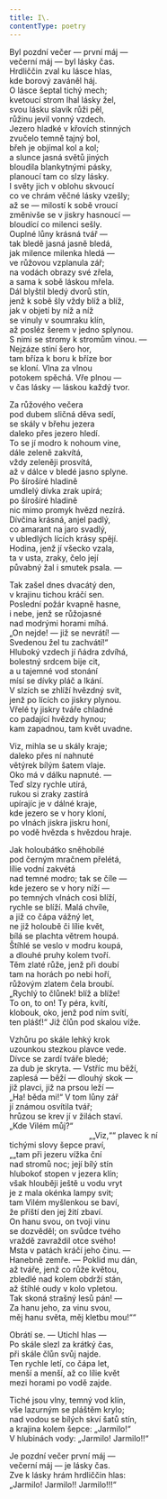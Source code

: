 ```yaml
---
title: I\.
contentType: poetry
---
```


<section>

Byl pozdní večer ― první máj ―  
večerní máj ― byl lásky čas.  
Hrdliččin zval ku lásce hlas,  
kde borový zaváněl háj.  
O lásce šeptal tichý mech;  
kvetoucí strom lhal lásky žel,  
svou lásku slavík růži pěl,  
růžinu jevil vonný vzdech.  
Jezero hladké v křovích stinných  
zvučelo temně tajný bol,  
břeh je objímal kol a kol;  
a slunce jasná světů jiných  
bloudila blankytnými pásky,  
planoucí tam co slzy lásky.  
I světy jich v oblohu skvoucí  
co ve chrám věčné lásky vzešly;  
až se ― milostí k sobě vroucí  
změnivše se v jiskry hasnoucí ―  
bloudící co milenci sešly.  
Ouplné lůny krásná tvář ―  
tak bledě jasná jasně bledá,  
jak milence milenka hledá ―  
ve růžovou vzplanula zář;  
na vodách obrazy své zřela,  
a sama k sobě láskou mřela.  
Dál blyštil bledý dvorů stín,  
jenž k sobě šly vždy blíž a blíž,  
jak v objetí by níž a níž  
se vinuly v soumraku klín,  
až posléz šerem v jedno splynou.  
S nimi se stromy k stromům vinou. ―  
Nejzáze stíní šero hor,  
tam bříza k boru k bříze bor  
se kloní. Vlna za vlnou  
potokem spěchá. Vře plnou ―  
v čas lásky ― láskou každý tvor.

Za růžového večera  
pod dubem sličná děva sedí,  
se skály v břehu jezera  
daleko přes jezero hledí.  
To se jí modro k nohoum vine,  
dále zeleně zakvítá,  
vždy zeleněji prosvítá,  
až v dálce v bledé jasno splyne.  
Po šírošíré hladině  
umdlelý dívka zrak upírá;  
po šírošíré hladině  
nic mimo promyk hvězd nezírá.  
Dívčina krásná, anjel padlý,  
co amarant na jaro svadlý,  
v ubledlých lících krásy spějí.  
Hodina, jenž jí všecko vzala,  
ta v usta, zraky, čelo její  
půvabný žal i smutek psala. ―

Tak zašel dnes dvacátý den,  
v krajinu tichou kráčí sen.  
Poslední požár kvapně hasne,  
i nebe, jenž se růžojasné  
nad modrými horami míhá.  
„On nejde! ― již se nevrátí! ―  
Svedenou žel tu zachvátí!“  
Hluboký vzdech jí ňádra zdvíhá,  
bolestný srdcem bije cit,  
a u tajemné vod stonání  
mísí se dívky pláč a lkání.  
V slzích se zhlíží hvězdný svit,  
jenž po lících co jiskry plynou.  
Vřelé ty jiskry tváře chladné  
co padající hvězdy hynou;  
kam zapadnou, tam květ uvadne.

Viz, mihla se u skály kraje;  
daleko přes ní nahnuté  
větýrek bílým šatem vlaje.  
Oko má v dálku napnuté. ―  
Teď slzy rychle utírá,  
rukou si zraky zastírá  
upírajíc je v dálné kraje,  
kde jezero se v hory kloní,  
po vlnách jiskra jiskru honí,  
po vodě hvězda s hvězdou hraje.

Jak holoubátko sněhobílé  
pod černým mračnem přelétá,  
lílie vodní zakvétá  
nad temné modro; tak se číle ―  
kde jezero se v hory níží ―  
po temných vlnách cosi blíží,  
rychle se blíží. Malá chvíle,  
a již co čápa vážný let,  
ne již holoubě či lílie květ,  
bílá se plachta větrem houpá.  
Štíhlé se veslo v modru koupá,  
a dlouhé pruhy kolem tvoří.  
Těm zlaté růže, jenž při doubí  
tam na horách po nebi hoří,  
růžovým zlatem čela broubí.  
„Rychlý to člůnek! blíž a blíže!  
To on, to on! Ty péra, kvítí,  
klobouk, oko, jenž pod ním svítí,  
ten plášť!“ Již člůn pod skalou víže.

Vzhůru po skále lehký krok  
uzounkou stezkou plavce vede.  
Dívce se zardí tváře bledé;  
za dub je skryta. ― Vstříc mu běží,  
zaplesá ― běží ― dlouhý skok ―  
již plavci, již na prsou leží ―  
„Ha! běda mi!“ V tom lůny zář  
jí známou osvítila tvář;  
hrůzou se krev jí v žilách staví.  
„Kde Vilém můj?“  
                                    „„Viz,““ plavec k ní  
tichými slovy šepce praví,  
„„tam při jezeru vížka ční  
nad stromů noc; její bílý stín  
hlubokoť stopen v jezera klín;  
však hlouběji ještě u vodu vryt  
je z mala okénka lampy svit;  
tam Vilém myšlenkou se baví,  
že příští den jej žití zbaví.  
On hanu svou, on tvoji vinu  
se dozvěděl; on svůdce tvého  
vraždě zavraždil otce svého!  
Msta v patách kráčí jeho činu. ―  
Hanebně zemře. ― Poklid mu dán,  
až tváře, jenž co růže květou,  
zbledlé nad kolem obdrží stán,  
až štíhlé oudy v kolo vpletou.  
Tak skoná strašný lesů pán! ―  
Za hanu jeho, za vinu svou,  
měj hanu světa, měj kletbu mou!““

Obrátí se. ― Utichl hlas ―  
Po skále slezl za krátký čas,  
při skále člůn svůj najde.  
Ten rychle letí, co čápa let,  
menší a menší, až co lílie květ  
mezi horami po vodě zajde.

Tiché jsou vlny, temný vod klín,  
vše lazurným se pláštěm krylo;  
nad vodou se bílých skví šatů stín,  
a krajina kolem šepce: „Jarmilo!“  
V hlubinách vody: „Jarmilo! Jarmilo!!“

Je pozdní večer první máj ―  
večerní máj ― je lásky čas.  
Zve k lásky hrám hrdliččin hlas:  
„Jarmilo! Jarmilo!! Jarmilo!!!“

</section>
